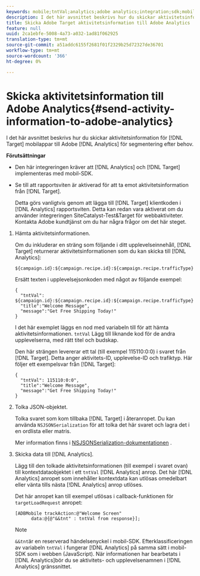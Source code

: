 ```yaml
---
keywords: mobile;tntVal;analytics;adobe analytics;integration;sdk;mobile sdk;
description: I det här avsnittet beskrivs hur du skickar aktivitetsinformation för Adobe Target-mobilappar till Adobe Analytics för postAhoc-segmentering.
title: Skicka Adobe Target aktivitetsinformation till Adobe Analytics
feature: null
uuid: 2ca1ebfe-5008-4a73-a032-1ad81f062925
translation-type: tm+mt
source-git-commit: a51addc6155f2681f01f2329b25d72327de36701
workflow-type: tm+mt
source-wordcount: '366'
ht-degree: 0%

---
```



# Skicka aktivitetsinformation till Adobe Analytics{#send-activity-information-to-adobe-analytics}

I det här avsnittet beskrivs hur du skickar aktivitetsinformation för [!DNL Target] mobilappar till Adobe [!DNL Analytics] för segmentering efter behov.

**Förutsättningar**

* Den här integreringen kräver att [!DNL Analytics] och [!DNL Target] implementeras med mobil-SDK.
* Se till att rapportsviten är aktiverad för att ta emot aktivitetsinformation från [!DNL Target].

   Detta görs vanligtvis genom att lägga till [!DNL Target] klientkoden i [!DNL Analytics] rapportsviten. Detta kan redan vara aktiverat om du använder integreringen SiteCatalyst-Test&amp;Target för webbaktiviteter. Kontakta Adobe kundtjänst om du har några frågor om det här steget.

1. Hämta aktivitetsinformationen.

   Om du inkluderar en sträng som följande i ditt upplevelseinnehåll, [!DNL Target] returnerar aktivitetsinformationen som du kan skicka till [!DNL Analytics]:

   ```
   ${campaign.id}:${campaign.recipe.id}:${campaign.recipe.trafficType}
   ```

   Ersätt texten i upplevelsejsonkoden med något av följande exempel:

   ```
   { 
     "tntVal": ${campaign.id}:${campaign.recipe.id}:${campaign.recipe.trafficType}", 
     "title":"Welcome Message", 
     "message":"Get Free Shipping Today!" 
   }
   ```

   I det här exemplet läggs en nod med variabeln till för att hämta aktivitetsinformationen. `tntVal` Lägg till liknande kod för de andra upplevelserna, med rätt titel och budskap.

   Den här strängen levererar ett tal (till exempel 115110:0:0) i svaret från [!DNL Target]. Detta anger aktivitets-ID, upplevelse-ID och trafiktyp. Här följer ett exempelsvar från [!DNL Target]:

   ```
   { 
     "tntVal": 115110:0:0", 
     "title":"Welcome Message", 
     "message":"Get Free Shipping Today!" 
   }
   ```

1. Tolka JSON-objektet.

   Tolka svaret som kom tillbaka [!DNL Target] i återanropet. Du kan använda `NSJSONSerialization` för att tolka det här svaret och lagra det i en ordlista eller matris.

   Mer information finns i [NSJSONSerialization-dokumentationen](https://developer.apple.com/library/ios/documentation/Foundation/Reference/NSJSONSerialization_Class/#//apple_ref/occ/clm/NSJSONSerialization/JSONObjectWithData:options:error) .

1. Skicka data till [!DNL Analytics].

   Lägg till den tolkade aktivitetsinformationen (till exempel i svaret ovan) till kontextdataobjektet i ett `tntVal` [!DNL Analytics] anrop. Det här [!DNL Analytics] anropet som innehåller kontextdata kan utlösas omedelbart eller vänta tills nästa [!DNL Analytics] anrop utlöses.

   Det här anropet kan till exempel utlösas i callback-funktionen för `targetLoadRequest` anropet:

   ```
   [ADBMobile trackAction:@"Welcome Screen"  
         data:@{@"&&tnt" : tntVal from response}];
   ```

   >[!NOTE]
   >
   >`&&tnt`är en reserverad händelsenyckel i mobil-SDK. Efterklassificeringen av variabeln `tntVal` i fungerar [!DNL Analytics] på samma sätt i mobil-SDK som i webben (JavaScript). När informationen har bearbetats i [!DNL Analytics]bör du se aktivitets- och upplevelsenamnen i [!DNL Analytics] gränssnittet.

